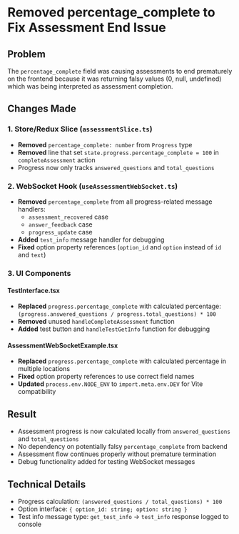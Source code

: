 # Removed percentage_complete to Fix Assessment End Issue

## Problem

The `percentage_complete` field was causing assessments to end prematurely on the frontend because it was returning falsy values (0, null, undefined) which was being interpreted as assessment completion.

## Changes Made

### 1. Store/Redux Slice (`assessmentSlice.ts`)

- **Removed** `percentage_complete: number` from `Progress` type
- **Removed** line that set `state.progress.percentage_complete = 100` in `completeAssessment` action
- Progress now only tracks `answered_questions` and `total_questions`

### 2. WebSocket Hook (`useAssessmentWebSocket.ts`)

- **Removed** `percentage_complete` from all progress-related message handlers:
  - `assessment_recovered` case
  - `answer_feedback` case
  - `progress_update` case
- **Added** `test_info` message handler for debugging
- **Fixed** option property references (`option_id` and `option` instead of `id` and `text`)

### 3. UI Components

#### TestInterface.tsx

- **Replaced** `progress.percentage_complete` with calculated percentage: `(progress.answered_questions / progress.total_questions) * 100`
- **Removed** unused `handleCompleteAssessment` function
- **Added** test button and `handleTestGetInfo` function for debugging

#### AssessmentWebSocketExample.tsx

- **Replaced** `progress.percentage_complete` with calculated percentage in multiple locations
- **Fixed** option property references to use correct field names
- **Updated** `process.env.NODE_ENV` to `import.meta.env.DEV` for Vite compatibility

## Result

- Assessment progress is now calculated locally from `answered_questions` and `total_questions`
- No dependency on potentially falsy `percentage_complete` from backend
- Assessment flow continues properly without premature termination
- Debug functionality added for testing WebSocket messages

## Technical Details

- Progress calculation: `(answered_questions / total_questions) * 100`
- Option interface: `{ option_id: string; option: string }`
- Test info message type: `get_test_info` → `test_info` response logged to console
